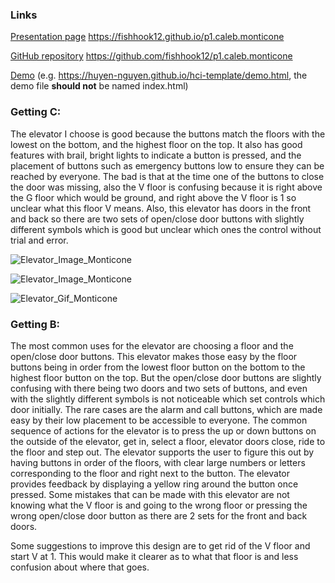 
### Links
[Presentation page](https://fishhook12.github.io/p1.caleb.monticone) https://fishhook12.github.io/p1.caleb.monticone

[GitHub repository](https://github.com/fishhook12/p1.caleb.monticone) https://github.com/fishhook12/p1.caleb.monticone

[Demo](https://huyen-nguyen.github.io/hci-template/demo.html) (e.g. https://huyen-nguyen.github.io/hci-template/demo.html, the demo file **should not** be named index.html)

### Getting C:
  The elevator I choose is good because the buttons match the floors with the lowest on the bottom, and the highest floor on the top. It also has good features with brail, bright lights to indicate a button is pressed, and the placement of buttons such as emergency buttons low to ensure they can be reached by everyone. The bad is that at the time one of the buttons to close the door was missing, also the V floor is confusing because it is right above the G floor which would be ground, and right above the V floor is 1 so unclear what this floor V means. Also, this elevator has doors in the front and back so there are two sets of open/close door buttons with slightly different symbols which is good but unclear which ones the control without trial and error.

![Elevator_Image_Monticone](https://github.com/fishhook12/p1.caleb.monticone/blob/main/elevator1.jpg)

![Elevator_Image_Monticone](https://github.com/fishhook12/p1.caleb.monticone/blob/main/elevator2.jpg)

![Elevator_Gif_Monticone](https://github.com/fishhook12/p1.caleb.monticone/blob/main/elevator.gif.gif)

### Getting B:
  The most common uses for the elevator are choosing a floor and the open/close door buttons. This elevator makes those easy by the floor buttons being in order from the lowest floor button on the bottom to the highest floor button on the top. But the open/close door buttons are slightly confusing with there being two doors and two sets of buttons, and even with the slightly different symbols is not noticeable which set controls which door initially. The rare cases are the alarm and call buttons, which are made easy by their low placement to be accessible to everyone.
The common sequence of actions for the elevator is to press the up or down buttons on the outside of the elevator, get in, select a floor, elevator doors close, ride to the floor and step out. The elevator supports the user to figure this out by having buttons in order of the floors, with clear large numbers or letters corresponding to the floor and right next to the button. The elevator provides feedback by displaying a yellow ring around the button once pressed. Some mistakes that can be made with this elevator are not knowing what the V floor is and going to the wrong floor or pressing the wrong open/close door button as there are 2 sets for the front and back doors. 

Some suggestions to improve this design are to get rid of the V floor and start V at 1. This would make it clearer as to what that floor is and less confusion about where that goes.


